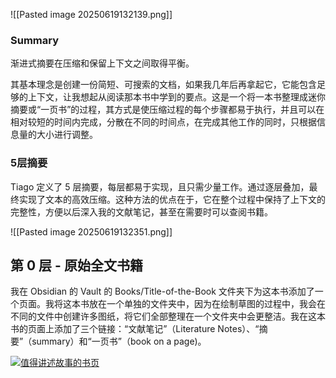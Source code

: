 ![[Pasted image 20250619132139.png]]

### Summary

渐进式摘要在压缩和保留上下文之间取得平衡。

其基本理念是创建一份简短、可搜索的文档，如果我几年后再拿起它，它能包含足够的上下文，让我想起从阅读那本书中学到的要点。这是一个将一本书整理成迷你摘要或“一页书”的过程，其方式是使压缩过程的每个步骤都易于执行，并且可以在相对较短的时间内完成，分散在不同的时间点，在完成其他工作的同时，只根据信息量的大小进行调整。


### 5层摘要
Tiago 定义了 5 层摘要，每层都易于实现，且只需少量工作。通过逐层叠加，最终实现了文本的高效压缩。这种方法的优点在于，它在整个过程中保持了上下文的完整性，方便以后深入我的文献笔记，甚至在需要时可以查阅书籍。

![[Pasted image 20250619132351.png]]


## 第 0 层 - 原始全文书籍

我在 Obsidian 的 Vault 的 Books/Title-of-the-Book 文件夹下为这本书添加了一个页面。我将这本书放在一个单独的文件夹中，因为在绘制草图的过程中，我会在不同的文件中创建许多图纸，将它们全部整理在一个文件夹中会更整洁。我在这本书的页面上添加了三个链接：“文献笔记”（Literature Notes）、“摘要”（summary）和“一页书”（book on a page)。

[![值得讲述故事的书页](https://blogger.googleusercontent.com/img/b/R29vZ2xl/AVvXsEjLl-qAbwnar2AaoqoolDa6Z-FL2XsuLwbkGqxMMFJOnLzMQ-8VYLhwcg_vx3Y__xAuEoBQh_F-b-_sNZg4lyfNwIIVbMWJ3IIEIx5MRY1L_xXmcVy2VsAQxootgsx2TIwVUN98VReQh0kb/w640-h400/Screenshot+2021-07-22+18.42.38.png)](https://blogger.googleusercontent.com/img/b/R29vZ2xl/AVvXsEjLl-qAbwnar2AaoqoolDa6Z-FL2XsuLwbkGqxMMFJOnLzMQ-8VYLhwcg_vx3Y__xAuEoBQh_F-b-_sNZg4lyfNwIIVbMWJ3IIEIx5MRY1L_xXmcVy2VsAQxootgsx2TIwVUN98VReQh0kb/s1920/Screenshot+2021-07-22+18.42.38.png)
